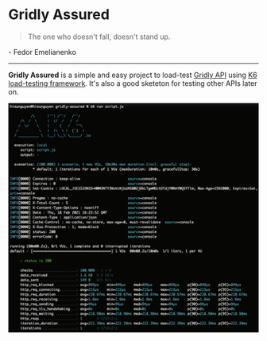# Gridly Assured

> The one who doesn't fall, doesn't stand up.

\- Fedor Emelianenko

---

**Gridly Assured** is a simple and easy project to load-test [Gridly API](https://www.gridly.com/docs/api/#introduction) using [K6 load-testing framework](https://k6.io/). It's also a good sketeton for testing other APIs later on.

![](screenshot.png)
